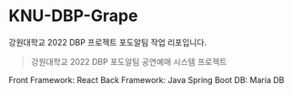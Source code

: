 # KNU-DBP-Grape
강원대학교 2022 DBP 프로젝트 포도알팀 작업 리포입니다.

> 강원대학교 2022 DBP 포도알팀 공연예매 시스템 프로젝트

Front Framework: React
Back Framework: Java Spring Boot
DB: Maria DB 
